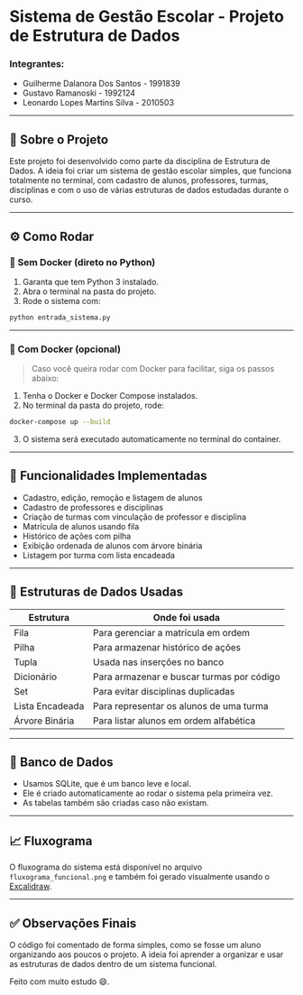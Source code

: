 
# Sistema de Gestão Escolar - Projeto de Estrutura de Dados

### Integrantes:
- Guilherme Dalanora Dos Santos - 1991839
- Gustavo Ramanoski - 1992124
- Leonardo Lopes Martins Silva - 2010503

---

## 📝 Sobre o Projeto

Este projeto foi desenvolvido como parte da disciplina de Estrutura de Dados. A ideia foi criar um sistema de gestão escolar simples, que funciona totalmente no terminal, com cadastro de alunos, professores, turmas, disciplinas e com o uso de várias estruturas de dados estudadas durante o curso.

---

## ⚙️ Como Rodar

### 🔵 Sem Docker (direto no Python)

1. Garanta que tem Python 3 instalado.
2. Abra o terminal na pasta do projeto.
3. Rode o sistema com:
```bash
python entrada_sistema.py
```

---

### 🐳 Com Docker (opcional)

> Caso você queira rodar com Docker para facilitar, siga os passos abaixo:

1. Tenha o Docker e Docker Compose instalados.
2. No terminal da pasta do projeto, rode:

```bash
docker-compose up --build
```

3. O sistema será executado automaticamente no terminal do container.

---

## 📁 Funcionalidades Implementadas

- Cadastro, edição, remoção e listagem de alunos
- Cadastro de professores e disciplinas
- Criação de turmas com vinculação de professor e disciplina
- Matrícula de alunos usando fila
- Histórico de ações com pilha
- Exibição ordenada de alunos com árvore binária
- Listagem por turma com lista encadeada

---

## 🧠 Estruturas de Dados Usadas

| Estrutura           | Onde foi usada                                 |
|---------------------|------------------------------------------------|
| Fila                | Para gerenciar a matrícula em ordem            |
| Pilha               | Para armazenar histórico de ações              |
| Tupla               | Usada nas inserções no banco                   |
| Dicionário          | Para armazenar e buscar turmas por código      |
| Set                 | Para evitar disciplinas duplicadas             |
| Lista Encadeada     | Para representar os alunos de uma turma        |
| Árvore Binária      | Para listar alunos em ordem alfabética         |

---

## 💾 Banco de Dados

- Usamos SQLite, que é um banco leve e local.
- Ele é criado automaticamente ao rodar o sistema pela primeira vez.
- As tabelas também são criadas caso não existam.

---

## 📈 Fluxograma

O fluxograma do sistema está disponível no arquivo `fluxograma_funcional.png` e também foi gerado visualmente usando o [Excalidraw](https://excalidraw.com).

---

## ✅ Observações Finais

O código foi comentado de forma simples, como se fosse um aluno organizando aos poucos o projeto.
A ideia foi aprender a organizar e usar as estruturas de dados dentro de um sistema funcional.

Feito com muito estudo 😄.
